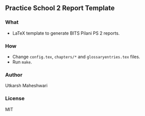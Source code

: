 ## Practice School 2 Report Template

### What
- LaTeX template to generate BITS Pilani PS 2 reports.

### How
- Change `config.tex`, `chapters/*` and `glossaryentries.tex` files.
- Run `make`.

### Author
Utkarsh Maheshwari <utkarshme96 at gmail dot com>

### License
MIT

